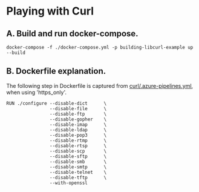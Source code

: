 # Playing with Curl

## A. Build and run docker-compose.

```
docker-compose -f ./docker-compose.yml -p building-libcurl-example up --build
```

## B. Dockerfile explanation.


The following step in Dockerfile is captured from [curl/.azure-pipelines.yml](https://github.com/curl/curl/blob/master/.azure-pipelines.yml), when using 'https_only'.
```
RUN ./configure --disable-dict      \
                --disable-file      \
                --disable-ftp       \
                --disable-gopher    \
                --disable-imap      \
                --disable-ldap      \
                --disable-pop3      \
                --disable-rtmp      \
                --disable-rtsp      \
                --disable-scp       \
                --disable-sftp      \
                --disable-smb       \
                --disable-smtp      \
                --disable-telnet    \
                --disable-tftp      \
                --with-openssl
```